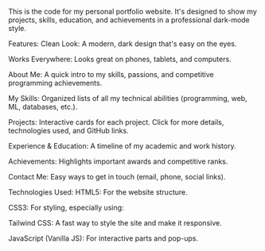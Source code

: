 
This is the code for my personal portfolio website. It's designed to show my projects, skills, education, and achievements in a professional dark-mode style.

Features:
Clean Look: A modern, dark design that's easy on the eyes.

Works Everywhere: Looks great on phones, tablets, and computers.

About Me: A quick intro to my skills, passions, and competitive programming achievements.

My Skills: Organized lists of all my technical abilities (programming, web, ML, databases, etc.).

Projects: Interactive cards for each project. Click for more details, technologies used, and GitHub links.

Experience & Education: A timeline of my academic and work history.

Achievements: Highlights important awards and competitive ranks.

Contact Me: Easy ways to get in touch (email, phone, social links).

Technologies Used:
HTML5: For the website structure.

CSS3: For styling, especially using:

Tailwind CSS: A fast way to style the site and make it responsive.

JavaScript (Vanilla JS): For interactive parts and pop-ups.
